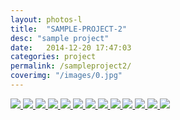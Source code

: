 ```yaml
---
layout: photos-l
title:  "SAMPLE-PROJECT-2"
desc: "sample project"
date:   2014-12-20 17:47:03
categories: project
permalink: /sampleproject2/
coverimg: "/images/0.jpg"
---
```


<a href="{{site.baseurl}}/images/0.jpg">
	<img 
	  src="{{site.baseurl}}/images/0.jpg",
	  data-big="{{site.baseurl}}/images/0.jpg"
	  data-title="Sample Picture Title"
	  data-description="Sample Picture Description."
	>
</a>
<a href="{{site.baseurl}}/images/0.jpg">
	<img 
	  src="{{site.baseurl}}/images/0.jpg",
	  data-big="{{site.baseurl}}/images/0.jpg"
	  data-title="Sample Picture Title"
	  data-description="Sample Picture Description."
	>
</a>
<a href="{{site.baseurl}}/images/0.jpg">
	<img 
	  src="{{site.baseurl}}/images/0.jpg",
	  data-big="{{site.baseurl}}/images/0.jpg"
	  data-title="Sample Picture Title"
	  data-description="Sample Picture Description."
	>
</a>
<a href="{{site.baseurl}}/images/0.jpg">
	<img 
	  src="{{site.baseurl}}/images/0.jpg",
	  data-big="{{site.baseurl}}/images/0.jpg"
	  data-title="Sample Picture Title"
	  data-description="Sample Picture Description."
	>
</a>
<a href="{{site.baseurl}}/images/0.jpg">
	<img 
	  src="{{site.baseurl}}/images/0.jpg",
	  data-big="{{site.baseurl}}/images/0.jpg"
	  data-title="Sample Picture Title"
	  data-description="Sample Picture Description."
	>
</a>
<a href="{{site.baseurl}}/images/0.jpg">
	<img 
	  src="{{site.baseurl}}/images/0.jpg",
	  data-big="{{site.baseurl}}/images/0.jpg"
	  data-title="Sample Picture Title"
	  data-description="Sample Picture Description."
	>
</a>
<a href="{{site.baseurl}}/images/0.jpg">
	<img 
	  src="{{site.baseurl}}/images/0.jpg",
	  data-big="{{site.baseurl}}/images/0.jpg"
	  data-title="Sample Picture Title"
	  data-description="Sample Picture Description."
	>
</a>
<a href="{{site.baseurl}}/images/0.jpg">
	<img 
	  src="{{site.baseurl}}/images/0.jpg",
	  data-big="{{site.baseurl}}/images/0.jpg"
	  data-title="Sample Picture Title"
	  data-description="Sample Picture Description."
	>
</a>
<a href="{{site.baseurl}}/images/0.jpg">
	<img 
	  src="{{site.baseurl}}/images/0.jpg",
	  data-big="{{site.baseurl}}/images/0.jpg"
	  data-title="Sample Picture Title"
	  data-description="Sample Picture Description."
	>
</a>
<a href="{{site.baseurl}}/images/0.jpg">
	<img 
	  src="{{site.baseurl}}/images/0.jpg",
	  data-big="{{site.baseurl}}/images/0.jpg"
	  data-title="Sample Picture Title"
	  data-description="Sample Picture Description."
	>
</a>
<a href="{{site.baseurl}}/images/0.jpg">
	<img 
	  src="{{site.baseurl}}/images/0.jpg",
	  data-big="{{site.baseurl}}/images/0.jpg"
	  data-title="Sample Picture Title"
	  data-description="Sample Picture Description."
	>
</a>
<a href="{{site.baseurl}}/images/0.jpg">
	<img 
	  src="{{site.baseurl}}/images/0.jpg",
	  data-big="{{site.baseurl}}/images/0.jpg"
	  data-title="Sample Picture Title"
	  data-description="Sample Picture Description."
	>
</a>
<a href="{{site.baseurl}}/images/0.jpg">
	<img 
	  src="{{site.baseurl}}/images/0.jpg",
	  data-big="{{site.baseurl}}/images/0.jpg"
	  data-title="Sample Picture Title"
	  data-description="Sample Picture Description."
	>
</a>